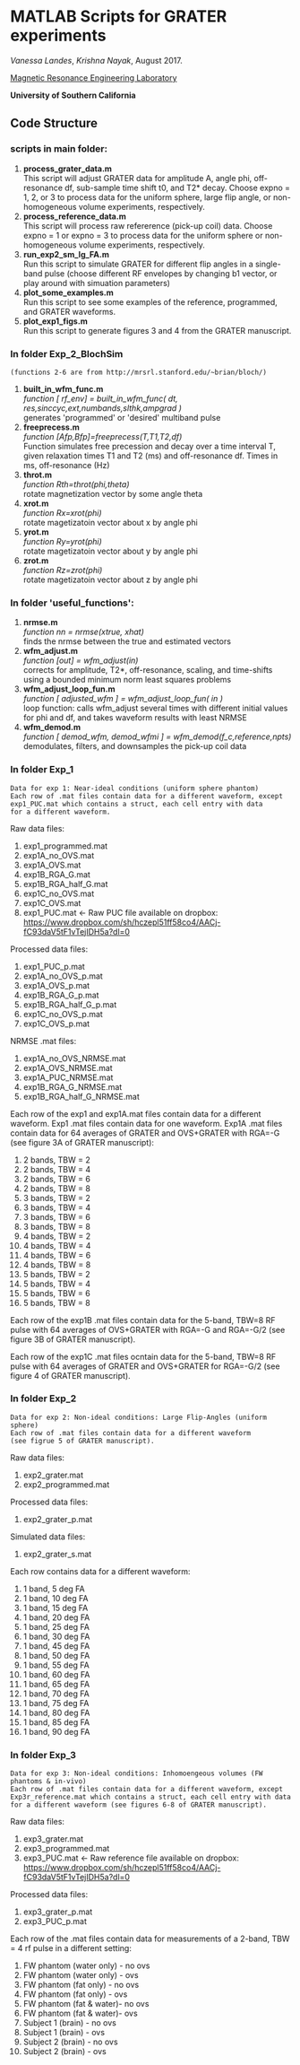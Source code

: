 MATLAB Scripts for GRATER experiments
============================================================

*Vanessa Landes*, *Krishna Nayak*, August 2017.

[Magnetic Resonance Engineering Laboratory](https://mrel.usc.edu)

**University of Southern California**

Code Structure
--------------



### scripts in main folder:
   1. **process_grater_data.m** <br />
      This script will adjust GRATER data for amplitude A, angle phi,
      off-resonance df, sub-sample time shift t0, and T2* decay. Choose
      expno = 1, 2, or 3 to process data for the uniform sphere, large 
      flip angle, or non-homogeneous volume experiments, respectively. <br />
   2. **process_reference_data.m** <br />
       This script will process raw refererence (pick-up coil) data.
       Choose expno = 1 or expno = 3 to process data for the uniform
       sphere or non-homogeneous volume experiments, respectively. <br />
   3. **run_exp2_sm_lg_FA.m** <br />
       Run this script to simulate GRATER for different flip angles in a
       single-band pulse (choose different RF envelopes by changing
       b1 vector, or play around with simuation parameters) <br />
   4. **plot_some_examples.m** <br />
       Run this script to see some examples of the reference, programmed,
       and GRATER waveforms.
   4. **plot_exp1_figs.m** <br />
       Run this script to generate figures 3 and 4 from the GRATER manuscript.
   
### In folder Exp_2_BlochSim 
    (functions 2-6 are from http://mrsrl.stanford.edu/~brian/bloch/)

   1. **built_in_wfm_func.m** <br />
           *function [ rf_env] = built_in_wfm_func( dt, res,sinccyc,ext,numbands,slthk,ampgrad )* <br />
            generates 'programmed' or 'desired' multiband pulse 
   2. **freeprecess.m** <br />
           *function [Afp,Bfp]=freeprecess(T,T1,T2,df)* <br />
           Function simulates free precession and decay
           over a time interval T, given relaxation times T1 and T2 (ms)
           and off-resonance df.  Times in ms, off-resonance (Hz)
   3. **throt.m** <br />
           *function Rth=throt(phi,theta)* <br />
           rotate magnetization vector by some angle theta
   4. **xrot.m** <br />
           *function Rx=xrot(phi)* <br />
           rotate magetizatoin vector about x by angle phi
   5. **yrot.m** <br />
           *function Ry=yrot(phi)* <br />
           rotate magetizatoin vector about y by angle phi
   6. **zrot.m** <br />
           *function Rz=zrot(phi)* <br />
           rotate magetizatoin vector about z by angle phi

### In folder 'useful_functions':

  1. **nrmse.m** <br />
          *function nn = nrmse(xtrue, xhat)* <br />
          finds the nrmse between the true and estimated vectors 
   2. **wfm_adjust.m** <br />
          *function [out] = wfm_adjust(in)* <br />
          corrects for amplitude, T2*, off-resonance, scaling, and time-shifts
          using a bounded minimum norm least squares problems
   3. **wfm_adjust_loop_fun.m** <br />
          *function [ adjusted_wfm ] = wfm_adjust_loop_fun( in )* <br />
          loop function: calls wfm_adjust several times with different initial
          values for phi and df, and takes waveform results with least NRMSE
   4. **wfm_demod.m** <br />
          *function [ demod_wfm, demod_wfmi ] = wfm_demod(f_c,reference,npts)* <br />
          demodulates, filters, and downsamples the pick-up coil data

### In folder Exp_1 
    Data for exp 1: Near-ideal conditions (uniform sphere phantom)
    Each row of .mat files contain data for a different waveform, except
    exp1_PUC.mat which contains a struct, each cell entry with data
    for a different waveform. 
 
 Raw data files: 
   1. exp1_programmed.mat
   2. exp1A_no_OVS.mat
   3. exp1A_OVS.mat
   4. exp1B_RGA_G.mat
   5. exp1B_RGA_half_G.mat
   6. exp1C_no_OVS.mat
   7. exp1C_OVS.mat
   8. exp1_PUC.mat <- Raw PUC file available on dropbox:
 https://www.dropbox.com/sh/hczepl51ff58co4/AACj-fC93daV5tF1vTejIDH5a?dl=0

Processed data files:  
   1. exp1_PUC_p.mat
   2. exp1A_no_OVS_p.mat
   3. exp1A_OVS_p.mat
   4. exp1B_RGA_G_p.mat
   5. exp1B_RGA_half_G_p.mat
   6. exp1C_no_OVS_p.mat
   7. exp1C_OVS_p.mat
   
 NRMSE .mat files:
   1. exp1A_no_OVS_NRMSE.mat
   2. exp1A_OVS_NRMSE.mat
   3. exp1A_PUC_NRMSE.mat
   4. exp1B_RGA_G_NRMSE.mat
   5. exp1B_RGA_half_G_NRMSE.mat

Each row of the exp1 and exp1A.mat files contain data for a different waveform. 
Exp1 .mat files contain data for one waveform. 
Exp1A .mat files contain data for 64 averages of GRATER and OVS+GRATER with RGA=-G 
(see figure 3A of GRATER manuscript):
   1.  2 bands, TBW = 2
   2.  2 bands, TBW = 4
   3.  2 bands, TBW = 6
   4.  2 bands, TBW = 8
   5.  3 bands, TBW = 2
   6.  3 bands, TBW = 4
   7.  3 bands, TBW = 6
   8.  3 bands, TBW = 8
   9.  4 bands, TBW = 2
   10. 4 bands, TBW = 4
   11. 4 bands, TBW = 6
   12. 4 bands, TBW = 8
   13. 5 bands, TBW = 2
   14. 5 bands, TBW = 4
   15. 5 bands, TBW = 6
   16. 5 bands, TBW = 8
  
  Each row of the exp1B .mat files contain data for the 5-band, TBW=8 RF pulse with 
  64 averages of OVS+GRATER with RGA=-G and RGA=-G/2 (see figure 3B of GRATER manuscript).
  
  Each row of the exp1C .mat files ocntain data for the 5-band, TBW=8 RF pulse with 64 
  averages of GRATER and OVS+GRATER for RGA=-G/2 (see figure 4 of GRATER manuscript).

### In folder Exp_2
    Data for exp 2: Non-ideal conditions: Large Flip-Angles (uniform sphere)
    Each row of .mat files contain data for a different waveform 
    (see figrue 5 of GRATER manuscript).
 
 Raw data files: 
   1. exp2_grater.mat
   2. exp2_programmed.mat 

 Processed data files: 
   1. exp2_grater_p.mat

 Simulated data files:
   1. exp2_grater_s.mat

 Each row contains data for a different waveform: 
   1.  1 band, 5 deg FA
   2.  1 band, 10 deg FA
   3.  1 band, 15 deg FA
   4.  1 band, 20 deg FA
   5.  1 band, 25 deg FA
   6.  1 band, 30 deg FA
   7.  1 band, 45 deg FA
   8.  1 band, 50 deg FA
   9.  1 band, 55 deg FA
   10. 1 band, 60 deg FA
   11. 1 band, 65 deg FA
   12. 1 band, 70 deg FA
   13. 1 band, 75 deg FA
   14. 1 band, 80 deg FA
   15. 1 band, 85 deg FA
   16. 1 band, 90 deg FA

### In folder Exp_3
    Data for exp 3: Non-ideal conditions: Inhomoengeous volumes (FW phantoms & in-vivo)
    Each row of .mat files contain data for a different waveform, except
    Exp3r_reference.mat which contains a struct, each cell entry with data
    for a different waveform (see figures 6-8 of GRATER manuscript). 
  
  Raw data files: 
   1. exp3_grater.mat
   2. exp3_programmed.mat
   3. exp3_PUC.mat  <- Raw reference file available on dropbox:
         https://www.dropbox.com/sh/hczepl51ff58co4/AACj-fC93daV5tF1vTejIDH5a?dl=0
 
  Processed data files: 
   1. exp3_grater_p.mat
   2. exp3_PUC_p.mat
 
  Each row of the .mat files contain data for measurements of a 2-band, 
  TBW = 4 rf pulse in a different setting: 
   1.  FW phantom (water only) - no ovs
   2.  FW phantom (water only) - ovs
   3.  FW phantom (fat only)   - no ovs
   4.  FW phantom (fat only)   - ovs
   5.  FW phantom (fat & water)- no ovs
   6.  FW phantom (fat & water)- ovs
   7.  Subject 1 (brain)       - no ovs 
   8.  Subject 1 (brain)       - ovs 
   9.  Subject 2 (brain)       - no ovs
   10. Subject 2 (brain)       - ovs
